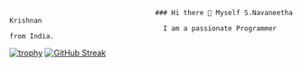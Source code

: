                                         ### Hi there 👋 Myself S.Navaneetha Krishnan
                                          I am a passionate Programmer from India.

[![trophy](https://github-profile-trophy.vercel.app/?username=Archangel0007&theme=onedark)](https://github.com/ryo-ma/github-profile-trophy)
[![GitHub Streak](https://streak-stats.demolab.com?user=Archangel0007)](https://git.io/streak-stats)
<!--
**Archangel0007/Archangel0007** is a ✨ _special_ ✨ repository because its `README.md` (this file) appears on your GitHub profile.

Here are some ideas to get you started:

- 🔭 I’m currently working on ...
- 🌱 I’m currently learning ...
- 👯 I’m looking to collaborate on ...
- 🤔 I’m looking for help with ...
- 💬 Ask me about ...
- 📫 How to reach me: ...
- 😄 Pronouns: ...
- ⚡ Fun fact: ...
-->
